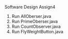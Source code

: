 Software Design Assign4 

1) Run AllOberser.java
2) Run PrimeOberser.java
3) Run CountObserver.java
4) Run FlyWeightButton.java
